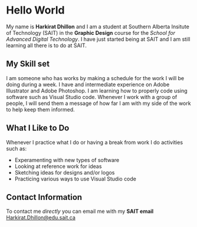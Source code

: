 # Hello World
My name is **Harkirat Dhillon** and I am a student at Southern Alberta Insitute of Technology (SAIT) 
in the **Graphic Design** course for the *School for Advanced Digital Technology*.
I have just started being at SAIT and I am still learning all there is to do at SAIT. 
## My Skill set
I am someone who has works by making a schedule for the work I will be doing during a week.
I have and intermediate experience on Adobe Illustrator and Adobe Photoshop. 
I am learning how to properly code using software such as Visual Studio code. 
Whenever I work with a group of people, I will send them a message of how far 
I am with my side of the work to help keep them informed. 
## What I Like to Do
Whenever I practice what I do or having a break from work I do activities such as: 
- Experamenting with new types of software
- Looking at reference work for ideas
- Sketching ideas for designs and/or logos
- Practicing various ways to use Visual Studio code
## Contact Information
To contact me *directly* you can email me with my **SAIT email**
<Harkirat.Dhillon@edu.sait.ca>

